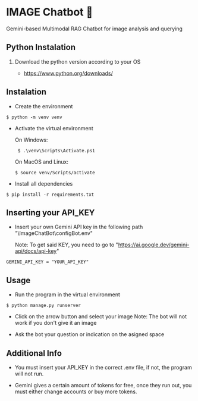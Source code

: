 # IMAGE Chatbot 🔎

Gemini-based Multimodal RAG Chatbot for image analysis and querying

## Python Instalation

1. Download the python version according to your OS

    - https://www.python.org/downloads/ 

## Instalation

- Create the environment
```
$ python -m venv venv
```

- Activate the virtual environment

   On Windows:

   ```
    $ .\venv\Scripts\Activate.ps1
    ```

  On MacOS and Linux:

    ```
    $ source venv/Scripts/activate
    ```

- Install all dependencies

```
$ pip install -r requirements.txt
```

## Inserting your API_KEY

- Insert your own Gemini API key in the following path "\ImageChatBot\configBot\.env"
    
    Note: To get said KEY, you need to go to "https://ai.google.dev/gemini-api/docs/api-key"

```
GEMINI_API_KEY = "YOUR_API_KEY"   
```

## Usage

- Run the program in the virtual environment

```
$ python manage.py runserver
```

- Click on the arrow button and select your image
    Note: The bot will not work if you don't give it an image

- Ask the bot your question or indication on the asigned space

## Additional Info

- You must insert your API_KEY in the correct .env file, if not, the program will not run.
  
- Gemini gives a certain amount of tokens for free, once they run out, you must either change accounts or buy more tokens.
